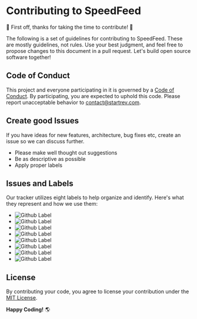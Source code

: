# Contributing to SpeedFeed

🎉 First off, thanks for taking the time to contribute! 🎉  

The following is a set of guidelines for contributing to SpeedFeed. These are mostly guidelines, not rules. Use your best judgment, and feel free to propose changes to this document in a pull request.
Let's build open source software together!  

## Code of Conduct

This project and everyone participating in it is governed by a [Code of Conduct](../main/CODE_OF_CONDUCT.md). By participating, you are expected to uphold this code. Please report unacceptable behavior to [contact@startrev.com](mailto:contact@startrev.com).

## Create good Issues

If you have ideas for new features, architecture, bug fixes etc, create an issue so we can discuss further.
- Please make well thought out suggestions
- Be as descriptive as possible
- Apply proper labels

## Issues and Labels

Our tracker utilizes eight labels to help organize and identify. Here's what they represent and how we use them:

- ![Github Label](https://img.shields.io/static/v1?label=label&message=fix&color=eb5a46&style=for-the-badge)
- ![Github Label](https://img.shields.io/static/v1?label=label&message=docs&color=89609e&style=for-the-badge)
- ![Github Label](https://img.shields.io/static/v1?label=label&message=perf&color=f4fffd&style=for-the-badge)
- ![Github Label](https://img.shields.io/static/v1?label=label&message=chore&color=519839&style=for-the-badge)
- ![Github Label](https://img.shields.io/static/v1?label=label&message=feat&color=055a8c&style=for-the-badge)
- ![Github Label](https://img.shields.io/static/v1?label=label&message=style&color=B70D5F&style=for-the-badge)
- ![Github Label](https://img.shields.io/static/v1?label=label&message=refactor&color=ff9f1a&style=for-the-badge)
- ![Github Label](https://img.shields.io/static/v1?label=label&message=security&color=eb5a46&style=for-the-badge)

## License

By contributing your code, you agree to license your contribution under the [MIT License](../main/LICENSE).

**Happy Coding!** 🌎 
